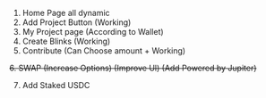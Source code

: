 1. Home Page all dynamic
2. Add Project Button (Working)
3. My Project page (According to Wallet)
4. Create Blinks (Working)
5. Contribute (Can Choose amount + Working)

~~6. SWAP (Increase Options) (Improve Ul) (Add Powered by Jupiter)~~

7. Add Staked USDC